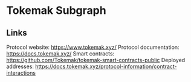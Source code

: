 # Tokemak Subgraph

## Links

Protocol website: https://www.tokemak.xyz/
Protocol documentation: https://docs.tokemak.xyz/
Smart contracts: https://github.com/Tokemak/tokemak-smart-contracts-public
Deployed addresses: https://docs.tokemak.xyz/protocol-information/contract-interactions
